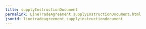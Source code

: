 ```yaml
---
title: supplyInstructionDocument
permalink: LineTradeAgreement.supplyInstructionDocument.html
jsonid: linetradeagreement_supplyinstructiondocument
---
```

